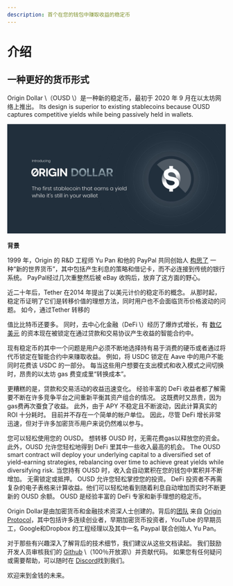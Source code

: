 ```yaml
---
description: 首个在您的钱包中赚取收益的稳定币
---
```


# 介绍

## **一种更好的货币形式**

Origin Dollar \（OUSD \）是一种新的稳定币，最初于 2020 年 9 月在以太坊网络上推出。 Its design is superior to existing stablecoins because OUSD captures competitive yields while being passively held in wallets.

![](.gitbook/assets/origin-dollar-summary.jpeg)

**背景**

1999 年，Origin 的 R&D 工程师 Yu Pan 和他的 PayPal 共同创始人 [构思了](https://www.cnbc.com/2017/08/14/david-sacks-cryptocurrency-interview.html) 一种“新的世界货币”，其中包括产生利息的策略和借记卡，而不必连接到传统的银行系统。 PayPal经过几次重整然后被 eBay 收购后，放弃了这方面的野心。

近二十年后，Tether 在2014 年提出了以美元计价的稳定币的概念。 从那时起，稳定币证明了它们是转移价值的理想方法，同时用户也不会面临货币价格波动的问题。 如今，通过Tether</a> 转移的

值比比特币还要多。 同时，去中心化金融（DeFi \）经历了爆炸式增长，有 [数亿美元](https://defipulse.com/) 的资本现在被锁定在通过贷款和交易协议产生收益的智能合约中。</p> 

现有稳定币的其中一个问题是用户必须不断地选择持有易于消费的硬币或者通过将代币锁定在智能合约中来赚取收益。 例如，将 USDC 锁定在 Aave 中的用户不能同时花费该 USDC 的一部分。 每当这些用户想要在支出模式和收入模式之间切换时，昂贵的以太坊 gas 费变成里“转换成本”。

更糟糕的是，贷款和交易活动的收益迅速变化。 经验丰富的 DeFi 收益者都了解需要不断在许多竞争平台之间重新平衡其资产组合的情况。 这既费时又昂贵，因为gas费再次蚕食了收益。 此外，由于 APY 不稳定且不断波动，因此计算真实的 ROI 十分耗时。 目前并不存在一个简单的帐户单位。 因此，尽管 DeFi 增长非常迅速，但对于许多加密货币用户来说仍然难以参与。

您可以轻松使用您的 OUSD。 想转移 OUSD 时，无需花费gas以释放您的资金。 此外，OUSD 允许您轻松地得到 DeFi 里其中一些收入最高的机会。 The OUSD smart contract will deploy your underlying capital to a diversified set of yield-earning strategies, rebalancing over time to achieve great yields while diversifying risk. 当您持有 OUSD 时，收入会自动累积在您的钱包中累积并不断增加。 无需锁定或抵押。 OUSD 允许您轻松掌控您的投资。 DeFi 投资者不再需复杂的电子表格来计算收益。他们可以轻松地看到随着利息自动增加而实时不断更新的 OUSD 余额。 OUSD 是经验丰富的 DeFi 专家和新手理想的稳定币。

Origin Dollar是由加密货币和金融技术资深人士创建的。背后的[团队](https://www.originprotocol.com/team) 来自 [Origin Protocol](https://www.originprotocol.com)，其中包括许多连续创业者，早期加密货币投资者，YouTube 的早期员工，Google和Dropbox 的工程经理以及其中一名 Paypal 联合创始人 Yu Pan。

对于那些有兴趣深入了解背后的技术细节，我们建议从这些文档读起。 我们鼓励开发人员审核我们的 [Github](http://www.github.com/OriginProtocol) \（100％开放源\）并贡献代码。 如果您有任何疑问或需要帮助，可以随时在 [Discord](https://www.originprotocol.com/discord)找到我们。

欢迎来到金钱的未来。






